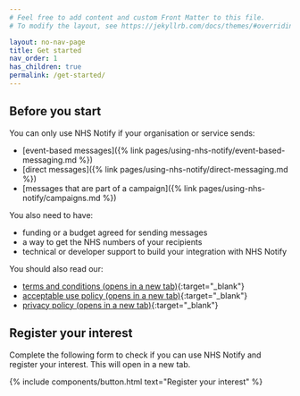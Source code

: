 ```yaml
---
# Feel free to add content and custom Front Matter to this file.
# To modify the layout, see https://jekyllrb.com/docs/themes/#overriding-theme-defaults

layout: no-nav-page
title: Get started
nav_order: 1
has_children: true
permalink: /get-started/
---
```


## Before you start

You can only use NHS Notify if your organisation or service sends:

- [event-based messages]({% link pages/using-nhs-notify/event-based-messaging.md %})
- [direct messages]({% link pages/using-nhs-notify/direct-messaging.md %})
- [messages that are part of a campaign]({% link pages/using-nhs-notify/campaigns.md %})

You also need to have:

- funding or a budget agreed for sending messages
- a way to get the NHS numbers of your recipients
- technical or developer support to build your integration with NHS Notify

You should also read our:

- [terms and conditions (opens in a new tab)](https://digital.nhs.uk/services/nhs-notify/terms-and-conditions){:target="\_blank"}
- [acceptable use policy (opens in a new tab)](https://digital.nhs.uk/services/nhs-notify/acceptable-use-policy){:target="\_blank"}
- [privacy policy (opens in a new tab)](https://digital.nhs.uk/services/nhs-notify/transparency-notice){:target="\_blank"}

## Register your interest

Complete the following form to check if you can use NHS Notify and register your interest. This will open in a new tab.

{% include components/button.html
    text="Register your interest"
%}
